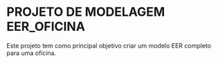 # PROJETO DE MODELAGEM EER_OFICINA

Este projeto tem como principal objetivo criar um modelo EER completo para uma oficina.

